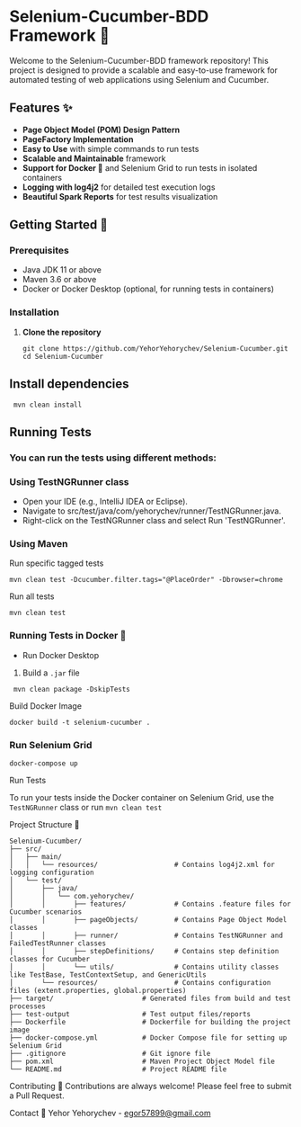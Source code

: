 # Selenium-Cucumber-BDD Framework 🥒

Welcome to the Selenium-Cucumber-BDD framework repository! This project is designed to provide a scalable and easy-to-use framework for automated testing of web applications using Selenium and Cucumber.

## Features ✨

- **Page Object Model (POM) Design Pattern**
- **PageFactory Implementation**
- **Easy to Use** with simple commands to run tests
- **Scalable and Maintainable** framework
- **Support for Docker 🐳** and Selenium Grid to run tests in isolated containers
- **Logging with log4j2** for detailed test execution logs
- **Beautiful Spark Reports** for test results visualization

## Getting Started 🚀

### Prerequisites 

- Java JDK 11 or above
- Maven 3.6 or above
- Docker or Docker Desktop (optional, for running tests in containers)

### Installation

1. **Clone the repository**
   ```
   git clone https://github.com/YehorYehorychev/Selenium-Cucumber.git
   cd Selenium-Cucumber

## Install dependencies

```
 mvn clean install
```

## Running Tests

### You can run the tests using different methods:

### Using TestNGRunner class

- Open your IDE (e.g., IntelliJ IDEA or Eclipse).
- Navigate to src/test/java/com/yehorychev/runner/TestNGRunner.java.
- Right-click on the TestNGRunner class and select Run 'TestNGRunner'.

### Using Maven

Run specific tagged tests

```
mvn clean test -Dcucumber.filter.tags="@PlaceOrder" -Dbrowser=chrome
```

Run all tests

```
mvn clean test
```

### Running Tests in Docker 🐳

- Run Docker Desktop

1. Build a ``.jar`` file

```
 mvn clean package -DskipTests
```

Build Docker Image

```
docker build -t selenium-cucumber .
```

### Run Selenium Grid

```
docker-compose up
```

Run Tests

To run your tests inside the Docker container on Selenium Grid, use the ``TestNGRunner`` class or run ``mvn clean test``

Project Structure 📂
```
Selenium-Cucumber/
├── src/
│   ├── main/
│   │   └── resources/                   # Contains log4j2.xml for logging configuration
│   └── test/
│       ├── java/
│       │   └── com.yehorychev/
│       │       ├── features/            # Contains .feature files for Cucumber scenarios
│       │       ├── pageObjects/         # Contains Page Object Model classes
│       │       ├── runner/              # Contains TestNGRunner and FailedTestRunner classes
│       │       ├── stepDefinitions/     # Contains step definition classes for Cucumber
│       │       └── utils/               # Contains utility classes like TestBase, TestContextSetup, and GenericUtils
│       └── resources/                   # Contains configuration files (extent.properties, global.properties)
├── target/                      # Generated files from build and test processes
├── test-output                  # Test output files/reports
├── Dockerfile                   # Dockerfile for building the project image
├── docker-compose.yml           # Docker Compose file for setting up Selenium Grid
├── .gitignore                   # Git ignore file
├── pom.xml                      # Maven Project Object Model file
└── README.md                    # Project README file

```

Contributing 🤝
Contributions are always welcome! Please feel free to submit a Pull Request.

Contact 📧
Yehor Yehorychev - egor57899@gmail.com


